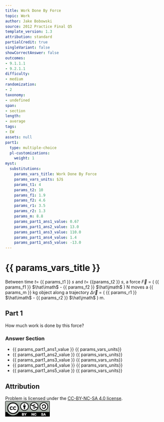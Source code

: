 ```yaml
---
title: Work Done By Force
topic: Work
author: Jake Bobowski
source: 2012 Practice Final Q5
template_version: 1.3
attribution: standard
partialCredit: true
singleVariant: false
showCorrectAnswer: false
outcomes:
- 9.1.1.1
- 9.2.1.1
difficulty:
- medium
randomization:
- 2
taxonomy:
- undefined
span:
- section
length:
- average
tags:
- EW
assets: null
part1:
  type: multiple-choice
  pl-customizations:
    weight: 1
myst:
  substitutions:
    params_vars_title: Work Done By Force
    params_vars_units: $J$
    params_t1: 4
    params_t2: 10
    params_f1: 1.9
    params_f2: 4.6
    params_r1: 3.5
    params_r2: 1.3
    params_m: 8.8
    params_part1_ans1_value: 0.67
    params_part1_ans2_value: 13.0
    params_part1_ans3_value: 110.0
    params_part1_ans4_value: 1.4
    params_part1_ans5_value: -13.0
---
```

# {{ params_vars_title }}
Between time $t =$ {{ params_t1 }} $s$ and $t =$ {{params_t2 }} $s$, a force $\vec{F}$ = ( {{ params_f1 }} $\hat\imath$ - {{ params_f2 }} $\hat\jmath$ ) N moves a {{ params_m }} kg object along a trajectory $\Delta\vec{r}$ = ( {{ params_r1 }} $\hat\imath$ - {{ params_r2 }} $\hat\jmath$ ) m.

## Part 1

How much work is done by this force?

### Answer Section

- {{ params_part1_ans1_value }} {{ params_vars_units}}
- {{ params_part1_ans2_value }} {{ params_vars_units}}
- {{ params_part1_ans3_value }} {{ params_vars_units}}
- {{ params_part1_ans4_value }} {{ params_vars_units}}
- {{ params_part1_ans5_value }} {{ params_vars_units}}

## Attribution

Problem is licensed under the [CC-BY-NC-SA 4.0 license](https://creativecommons.org/licenses/by-nc-sa/4.0/).<br> ![The Creative Commons 4.0 license requiring attribution-BY, non-commercial-NC, and share-alike-SA license.](https://raw.githubusercontent.com/firasm/bits/master/by-nc-sa.png)